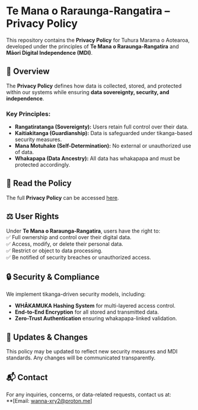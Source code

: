 # Te Mana o Raraunga-Rangatira – Privacy Policy  

This repository contains the **Privacy Policy** for Tuhura Marama o Aotearoa, developed under the principles of **Te Mana o Raraunga-Rangatira** and **Māori Digital Independence (MDI)**.  

## 📜 Overview  
The **Privacy Policy** defines how data is collected, stored, and protected within our systems while ensuring **data sovereignty, security, and independence**.  

### Key Principles:
- **Rangatiratanga (Sovereignty):** Users retain full control over their data.  
- **Kaitiakitanga (Guardianship):** Data is safeguarded under tikanga-based security measures.  
- **Mana Motuhake (Self-Determination):** No external or unauthorized use of data.  
- **Whakapapa (Data Ancestry):** All data has whakapapa and must be protected accordingly.  

## 📖 Read the Policy  
The full **Privacy Policy** can be accessed [here](TMRR-PRIVACY-POLICY).  

## ⚖️ User Rights  
Under **Te Mana o Raraunga-Rangatira**, users have the right to:  
✅ Full ownership and control over their digital data.  
✅ Access, modify, or delete their personal data.  
✅ Restrict or object to data processing.  
✅ Be notified of security breaches or unauthorized access.  

## 🔒 Security & Compliance  
We implement tikanga-driven security models, including:  
- **WHĀKAMUKA Hashing System** for multi-layered access control.  
- **End-to-End Encryption** for all stored and transmitted data.  
- **Zero-Trust Authentication** ensuring whakapapa-linked validation.  

## 🔄 Updates & Changes  
This policy may be updated to reflect new security measures and MDI standards. Any changes will be communicated transparently.  

## 📬 Contact  
For any inquiries, concerns, or data-related requests, contact us at:  
**[Email: wanna-xry2@proton.me]
